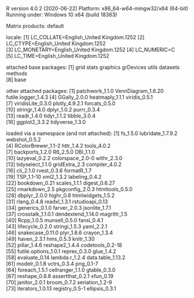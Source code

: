 R version 4.0.2 (2020-06-22)
Platform: x86_64-w64-mingw32/x64 (64-bit)
Running under: Windows 10 x64 (build 18363)

Matrix products: default

locale:
[1] LC_COLLATE=English_United Kingdom.1252 
[2] LC_CTYPE=English_United Kingdom.1252   
[3] LC_MONETARY=English_United Kingdom.1252
[4] LC_NUMERIC=C                           
[5] LC_TIME=English_United Kingdom.1252    

attached base packages:
[1] grid      stats     graphics  grDevices utils     datasets  methods  
[8] base     

other attached packages:
 [1] patchwork_1.1.0     VennDiagram_1.6.20  futile.logger_1.4.3
 [4] GGally_2.0.0        heatmaply_1.1.1     viridis_0.5.1      
 [7] viridisLite_0.3.0   plotly_4.9.2.1      forcats_0.5.0      
[10] stringr_1.4.0       dplyr_1.0.2         purrr_0.3.4        
[13] readr_1.4.0         tidyr_1.1.2         tibble_3.0.4       
[16] ggplot2_3.3.2       tidyverse_1.3.0    

loaded via a namespace (and not attached):
 [1] fs_1.5.0             lubridate_1.7.9.2    webshot_0.5.2       
 [4] RColorBrewer_1.1-2   httr_1.4.2           tools_4.0.2         
 [7] backports_1.2.0      R6_2.5.0             DBI_1.1.0           
[10] lazyeval_0.2.2       colorspace_2.0-0     withr_2.3.0         
[13] tidyselect_1.1.0     gridExtra_2.3        compiler_4.0.2      
[16] cli_2.1.0            rvest_0.3.6          formatR_1.7         
[19] TSP_1.1-10           xml2_1.3.2           labeling_0.4.2      
[22] bookdown_0.21        scales_1.1.1         digest_0.6.27       
[25] rmarkdown_2.5        pkgconfig_2.0.3      htmltools_0.5.0     
[28] dbplyr_2.0.0         highr_0.8            htmlwidgets_1.5.2   
[31] rlang_0.4.8          readxl_1.3.1         rstudioapi_0.13     
[34] generics_0.1.0       farver_2.0.3         jsonlite_1.7.1      
[37] crosstalk_1.1.0.1    dendextend_1.14.0    magrittr_1.5        
[40] Rcpp_1.0.5           munsell_0.5.0        fansi_0.4.1         
[43] lifecycle_0.2.0      stringi_1.5.3        yaml_2.2.1          
[46] snakecase_0.11.0     plyr_1.8.6           crayon_1.3.4        
[49] haven_2.3.1          hms_0.5.3            knitr_1.30          
[52] pillar_1.4.6         reshape2_1.4.4       codetools_0.2-18    
[55] futile.options_1.0.1 reprex_0.3.0         glue_1.4.2          
[58] evaluate_0.14        lambda.r_1.2.4       data.table_1.13.2   
[61] modelr_0.1.8         vctrs_0.3.4          png_0.1-7           
[64] foreach_1.5.1        cellranger_1.1.0     gtable_0.3.0        
[67] reshape_0.8.8        assertthat_0.2.1     xfun_0.19           
[70] janitor_2.0.1        broom_0.7.2          seriation_1.2-9     
[73] iterators_1.0.13     registry_0.5-1       ellipsis_0.3.1      
